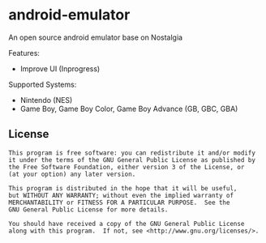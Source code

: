 # android-emulator
An open source android emulator base on Nostalgia


Features:
- Improve UI (Inprogress)

Supported Systems:
- Nintendo (NES)
- Game Boy, Game Boy Color, Game Boy Advance (GB, GBC, GBA)

## License

    This program is free software: you can redistribute it and/or modify
    it under the terms of the GNU General Public License as published by
    the Free Software Foundation, either version 3 of the License, or
    (at your option) any later version.

    This program is distributed in the hope that it will be useful,
    but WITHOUT ANY WARRANTY; without even the implied warranty of
    MERCHANTABILITY or FITNESS FOR A PARTICULAR PURPOSE.  See the
    GNU General Public License for more details.

    You should have received a copy of the GNU General Public License
    along with this program.  If not, see <http://www.gnu.org/licenses/>.
